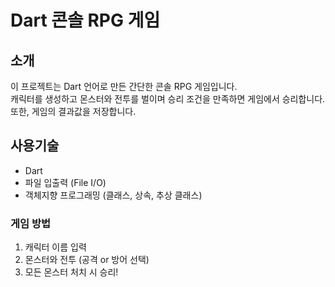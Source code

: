 # Dart 콘솔 RPG 게임

## 소개
이 프로젝트는 Dart 언어로 만든 간단한 콘솔 RPG 게임입니다.  
캐릭터를 생성하고 몬스터와 전투를 벌이며 승리 조건을 만족하면 게임에서 승리합니다.
또한, 게임의 결과값을 저장합니다.

## 사용기술
- Dart
- 파일 입출력 (File I/O)
- 객체지향 프로그래밍 (클래스, 상속, 추상 클래스)

### 게임 방법
1. 캐릭터 이름 입력
2. 몬스터와 전투 (공격 or 방어 선택)
3. 모든 몬스터 처치 시 승리!